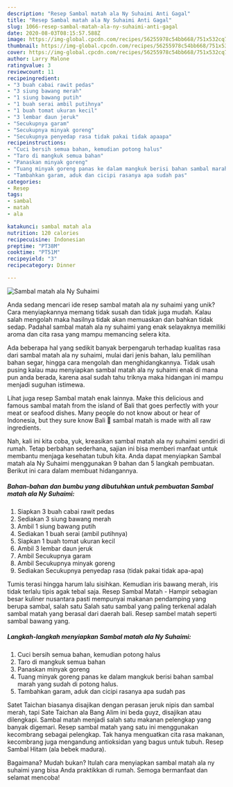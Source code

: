```yaml
---
description: "Resep Sambal matah ala Ny Suhaimi Anti Gagal"
title: "Resep Sambal matah ala Ny Suhaimi Anti Gagal"
slug: 1066-resep-sambal-matah-ala-ny-suhaimi-anti-gagal
date: 2020-08-03T08:15:57.588Z
image: https://img-global.cpcdn.com/recipes/56255978c54bb668/751x532cq70/sambal-matah-ala-ny-suhaimi-foto-resep-utama.jpg
thumbnail: https://img-global.cpcdn.com/recipes/56255978c54bb668/751x532cq70/sambal-matah-ala-ny-suhaimi-foto-resep-utama.jpg
cover: https://img-global.cpcdn.com/recipes/56255978c54bb668/751x532cq70/sambal-matah-ala-ny-suhaimi-foto-resep-utama.jpg
author: Larry Malone
ratingvalue: 3
reviewcount: 11
recipeingredient:
- "3 buah cabai rawit pedas"
- "3 siung bawang merah"
- "1 siung bawang putih"
- "1 buah serai ambil putihnya"
- "1 buah tomat ukuran kecil"
- "3 lembar daun jeruk"
- "Secukupnya garam"
- "Secukupnya minyak goreng"
- "Secukupnya penyedap rasa tidak pakai tidak apaapa"
recipeinstructions:
- "Cuci bersih semua bahan, kemudian potong halus"
- "Taro di mangkuk semua bahan"
- "Panaskan minyak goreng"
- "Tuang minyak goreng panas ke dalam mangkuk berisi bahan sambal marah yang sudah di potong halus."
- "Tambahkan garam, aduk dan cicipi rasanya apa sudah pas"
categories:
- Resep
tags:
- sambal
- matah
- ala

katakunci: sambal matah ala 
nutrition: 120 calories
recipecuisine: Indonesian
preptime: "PT38M"
cooktime: "PT51M"
recipeyield: "3"
recipecategory: Dinner

---
```



![Sambal matah ala Ny Suhaimi](https://img-global.cpcdn.com/recipes/56255978c54bb668/751x532cq70/sambal-matah-ala-ny-suhaimi-foto-resep-utama.jpg)

Anda sedang mencari ide resep sambal matah ala ny suhaimi yang unik? Cara menyiapkannya memang tidak susah dan tidak juga mudah. Kalau salah mengolah maka hasilnya tidak akan memuaskan dan bahkan tidak sedap. Padahal sambal matah ala ny suhaimi yang enak selayaknya memiliki aroma dan cita rasa yang mampu memancing selera kita.

Ada beberapa hal yang sedikit banyak berpengaruh terhadap kualitas rasa dari sambal matah ala ny suhaimi, mulai dari jenis bahan, lalu pemilihan bahan segar, hingga cara mengolah dan menghidangkannya. Tidak usah pusing kalau mau menyiapkan sambal matah ala ny suhaimi enak di mana pun anda berada, karena asal sudah tahu triknya maka hidangan ini mampu menjadi suguhan istimewa.

Lihat juga resep Sambal matah enak lainnya. Make this delicious and famous sambal matah from the island of Bali that goes perfectly with your meat or seafood dishes. Many people do not know about or hear of Indonesia, but they sure know Bali 🙂 sambal matah is made with all raw ingredients.


Nah, kali ini kita coba, yuk, kreasikan sambal matah ala ny suhaimi sendiri di rumah. Tetap berbahan sederhana, sajian ini bisa memberi manfaat untuk membantu menjaga kesehatan tubuh kita. Anda dapat menyiapkan Sambal matah ala Ny Suhaimi menggunakan 9 bahan dan 5 langkah pembuatan. Berikut ini cara dalam membuat hidangannya.

<!--inarticleads1-->

##### Bahan-bahan dan bumbu yang dibutuhkan untuk pembuatan Sambal matah ala Ny Suhaimi:

1. Siapkan 3 buah cabai rawit pedas
1. Sediakan 3 siung bawang merah
1. Ambil 1 siung bawang putih
1. Sediakan 1 buah serai (ambil putihnya)
1. Siapkan 1 buah tomat ukuran kecil
1. Ambil 3 lembar daun jeruk
1. Ambil Secukupnya garam
1. Ambil Secukupnya minyak goreng
1. Sediakan Secukupnya penyedap rasa (tidak pakai tidak apa-apa)


Tumis terasi hingga harum lalu sisihkan. Kemudian iris bawang merah, iris tidak terlalu tipis agak tebal saja. Resep Sambal Matah - Hampir sebagian besar kuliner nusantara pasti mempunyai makanan pendamping yang berupa sambal, salah satu Salah satu sambal yang paling terkenal adalah sambal matah yang berasal dari daerah bali. Resep sambel matah seperti sambal bawang yang. 

<!--inarticleads2-->

##### Langkah-langkah menyiapkan Sambal matah ala Ny Suhaimi:

1. Cuci bersih semua bahan, kemudian potong halus
1. Taro di mangkuk semua bahan
1. Panaskan minyak goreng
1. Tuang minyak goreng panas ke dalam mangkuk berisi bahan sambal marah yang sudah di potong halus.
1. Tambahkan garam, aduk dan cicipi rasanya apa sudah pas


Satet Taichan biasanya disajikan dengan perasan jeruk nipis dan sambal merah, tapi Sate Taichan ala Bang Alim ini beda guyz, disajikan atau dilengkapi. Sambal matah menjadi salah satu makanan pelengkap yang banyak digemari. Resep sambal matah yang satu ini menggunakan kecombrang sebagai pelengkap. Tak hanya menguatkan cita rasa makanan, kecombrang juga mengandung antioksidan yang bagus untuk tubuh. Resep Sambal Hitam (ala bebek madura). 

Bagaimana? Mudah bukan? Itulah cara menyiapkan sambal matah ala ny suhaimi yang bisa Anda praktikkan di rumah. Semoga bermanfaat dan selamat mencoba!

